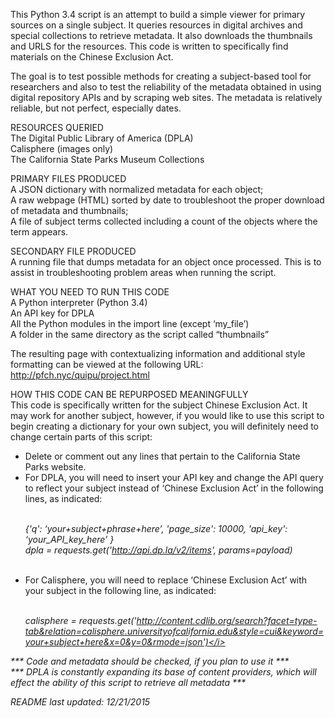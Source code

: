 This Python 3.4 script is an attempt to build a simple viewer for primary sources on a single subject. It queries resources in digital archives and special collections to retrieve metadata. It also downloads the thumbnails and URLS for the resources. This code is written to specifically find materials on the Chinese Exclusion Act.

The goal is to test possible methods for creating a subject-based tool for researchers and also to test the reliability of the metadata obtained in using digital repository APIs and by scraping web sites. The metadata is relatively reliable, but not perfect, especially dates.

RESOURCES QUERIED<br>
The Digital Public Library of America (DPLA)<br>
Calisphere (images only)<br>
The California State Parks Museum Collections<br>

PRIMARY FILES PRODUCED<br>
A JSON dictionary with normalized metadata for each object;<br>
A raw webpage (HTML) sorted by date to troubleshoot the proper download of metadata and thumbnails;<br>
A file of subject terms collected including a count of the objects where the term appears.<br>

SECONDARY FILE PRODUCED<br>
A running file that dumps metadata for an object once processed. This is to assist in troubleshooting problem areas when running the script.

WHAT YOU NEED TO RUN THIS CODE<br>
A Python interpreter (Python 3.4)<br>
An API key for DPLA<br>
All the Python modules in the import line (except ‘my_file’)<br>
A folder in the same directory as the script called “thumbnails”<br>

The resulting page with contextualizing information and additional style formatting can be viewed at the following URL:<br>
http://pfch.nyc/quipu/project.html

HOW THIS CODE CAN BE REPURPOSED MEANINGFULLY<br>
This code is specifically written for the subject Chinese Exclusion Act. It may work for another subject, however, if you would like to use this script to begin creating a dictionary for your own subject, you will definitely need to change certain parts of this script:

<ul>
<li>Delete or comment out any lines that pertain to the California State Parks website.</li>
<li>For DPLA, you will need to insert your API key and change the API query to reflect your subject instead of ‘Chinese Exclusion Act’ in the following lines, as indicated:<br><br>

<i>{'q': ‘your+subject+phrase+here’, 'page_size': 10000,  'api_key': ‘your_API_key_here’ }</i><br>
	<i>dpla = requests.get('http://api.dp.la/v2/items', params=payload)</i>
</li><br>
<li>For Calisphere, you will need to replace ‘Chinese Exclusion Act’ with your subject in the following line, as indicated:<br><br>

<i>calisphere = requests.get('http://content.cdlib.org/search?facet=type-tab&relation=calisphere.universityofcalifornia.edu&style=cui&keyword=your+subject+here&x=0&y=0&rmode=json')</i>
</li>
</ul>

*** Code and metadata should be checked, if you plan to use it ***<br>
*** DPLA is constantly expanding its base of content providers, which will effect the ability of this script to retrieve all metadata ***

README last updated: 12/21/2015
 
